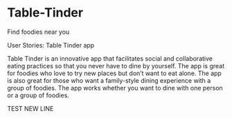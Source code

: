 # Table-Tinder
Find foodies near you

User Stories: Table Tinder app

Table Tinder is an innovative app that facilitates social and collaborative eating practices so that you never have to dine by yourself. The app is great for foodies who love to try new places but don’t want to eat alone.  The app is also great for those who want a family-style dining experience with a group of foodies.  The app works whether you want to dine with one person or a group of foodies.

TEST NEW LINE
